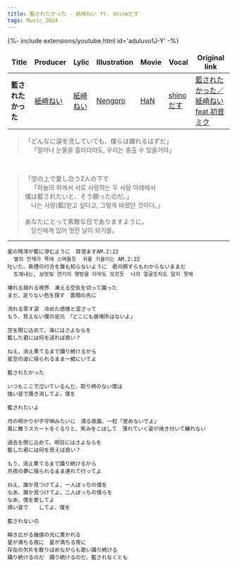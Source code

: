 ```yaml
---
title: 藍されたかった - 紙崎ねい ft. shinoだす
tags: Music_2024
--- 
```


<!--more-->

{%- include extensions/youtube.html id='aduluvo1J-Y' -%}

<style>
td, th {
   border: none!important;
}
</style>

| Title | Producer | Lylic | Illustration | Movie | Vocal | Original link |
| --- | --- | --- | --- | --- | --- | --- |
|**藍されたかった** | [紙崎ねい](https://www.youtube.com/@kamisaki_nei) | [紙崎ねい](https://www.youtube.com/@kamisaki_nei) | [Nengoro](https://www.pixiv.net/users/17548864) | [HaN](https://twitter.com/HaN_MOVIE_) | [shinoだす](https://www.youtube.com/@iamsgra) | [藍されたかった／紙崎ねい feat.初音ミク](https://www.youtube.com/watch?v=GQMSWiBxXX0) |

> 「どんなに涙を流していても、僕らは踊れるはずだ」\
>  &emsp;「얼마나 눈물을 흘리더라도, 우리는 춤출 수 있을거야」

<br>

> 「空の上で愛し合う2人の下で \
> &emsp;「하늘의 위에서 서로 사랑하는 두 사람 아래에서 \
> 僕は藍されたいと、そう願ったのだ。」\
> &emsp;나는 사랑(藍)받고 싶다고, 그렇게 바랬던 것이다。」\
> \
> あなたにとって素敵な日でありますように。\
> &emsp;당신에게 있어 멋진 날이 되기를。

---

```
星の残滓が藍に滲むように　耳澄ますAM.2:22
  별의 잔재가 쪽에 스며들듯  귀를 기울이는 AM.2:22
吐いた、紫煙の行方を誰も知らないように　君の顔すらもわからないままだ
  토해내는, 보랏빛 연기의 행방을 아무도 모르듯  너의 얼굴조차도 알지 못해

壊れる揺れる視界　凍える空気を切って踊った
まだ、足りない色を探す　雲間の先に

流れる零す涙　冷めた感情と混ざって
もう、見えない僕の足元　「どこにも居場所はないよ」

空を閉じ込めて、海にはさよならを
藍した君には何を送れば良い？

ねえ、消え果てるまで踊り続けるから
星空の波に揺られるまま一緒にいてよ

藍されたかった

いつもここで泣いているんだ、取り柄のない僕は
強い音で掻き消してよ、僕を

藍されたいよ

月の明かりが子守唄みたいに　滴る夜露、一粒「覚めないでよ」
風に舞うスカートをぐるりと、笑みをこぼして　薄れていく姿が焼き付いて離れない

過去を閉じ込めて、明日にはさよならを
藍した君には何を思えば良い？

もう、消え果てるまで踊り続けるから
月夜の夢に揺られるまま連れて行ってよ

ねえ、誰か見つけてよ、一人ぼっちの僕を
なあ、誰か見つけてよ、二人ぼっちの僕らを
なあ、僕を愛してよ
煩い音で　　してよ、僕を

藍されないの

瞬き広がる幾億の光に貫かれる
星が満ちる夜に　星が満ちる夜に
存在の欠片を散りばめながらも歌い踊り続ける
踊り続けるのだ　踊り続けるのだ、藍されなくとも
```